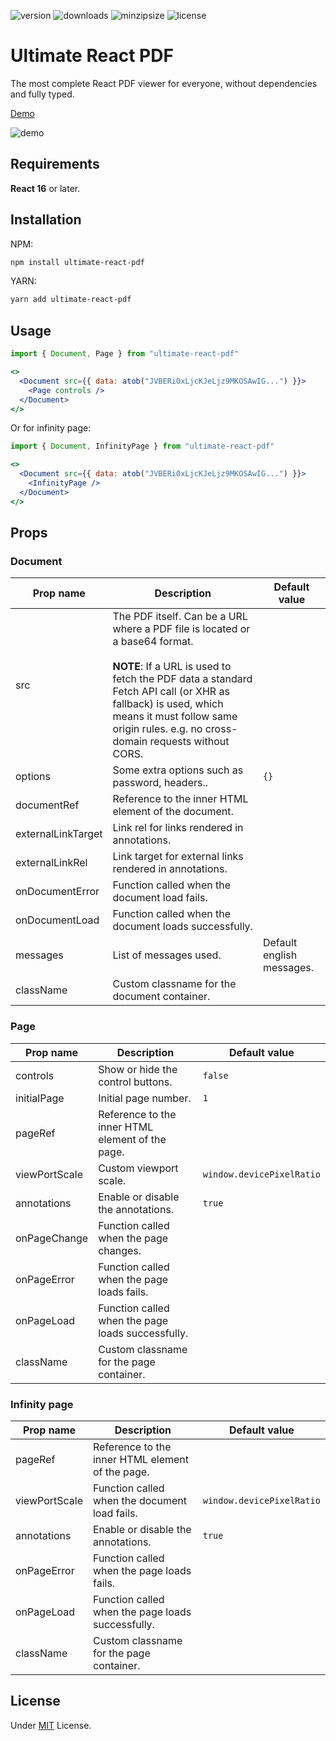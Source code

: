 ![version](https://img.shields.io/npm/v/ultimate-react-pdf/latest) ![downloads](https://img.shields.io/npm/dt/ultimate-react-pdf) ![minzipsize](https://img.shields.io/bundlephobia/minzip/ultimate-react-pdf/latest) ![license](https://img.shields.io/github/license/cecicifu/ultimate-react-pdf)

# Ultimate React PDF

The most complete React PDF viewer for everyone, without dependencies and fully typed.

<a href="https://codesandbox.io/p/sandbox/ultimate-react-pdf-g72ycj" target="_blank">Demo</a>

![demo](https://github.com/user-attachments/assets/d1b0442a-f75f-4e72-8d70-b1719ff16e42)

## Requirements

**React 16** or later.

## Installation

NPM:

```bash
npm install ultimate-react-pdf
```

YARN:

```bash
yarn add ultimate-react-pdf
```

## Usage

```jsx
import { Document, Page } from "ultimate-react-pdf"

<>
  <Document src={{ data: atob("JVBERi0xLjcKJeLjz9MKOSAwIG...") }}>
    <Page controls />
  </Document>
</>
```

Or for infinity page:

```jsx
import { Document, InfinityPage } from "ultimate-react-pdf"

<>
  <Document src={{ data: atob("JVBERi0xLjcKJeLjz9MKOSAwIG...") }}>
    <InfinityPage />
  </Document>
</>
```

## Props

### Document

| Prop name           | Description                                                                                                                   | Default value                              |
| ------------------- | ----------------------------------------------------------------------------------------------------------------------------- | ------------------------------------------ |
| src                 | The PDF itself. Can be a URL where a PDF file is located or a base64 format. </br></br>**NOTE**: If a URL is used to fetch the PDF data a standard Fetch API call (or XHR as fallback) is used, which means it must follow same origin rules. e.g. no cross-domain requests without CORS.                                                                                                                                                 |                                            |
| options             | Some extra options such as password, headers..                                                                                | `{}`                                       |
| documentRef         | Reference to the inner HTML element of the document.                                                                          |                                            |
| externalLinkTarget  | Link rel for links rendered in annotations.                                                                                   |                                            |
| externalLinkRel     | Link target for external links rendered in annotations.                                                                       |                                            |
| onDocumentError     | Function called when the document load fails.                                                                                 |                                            |
| onDocumentLoad      | Function called when the document loads successfully.                                                                         |                                            |
| messages            | List of messages used.                                                                                                        | Default english messages.                  |
| className           | Custom classname for the document container.                                                                                  |                                            |

### Page

| Prop name           | Description                                                                                                                   | Default value                              |
| ------------------- | ----------------------------------------------------------------------------------------------------------------------------- | ------------------------------------------ |
| controls            | Show or hide the control buttons.                                                                                             | `false`                                    | 
| initialPage         | Initial page number.                                                                                                          | `1`                                        |
| pageRef             | Reference to the inner HTML element of the page.                                                                              |                                            |
| viewPortScale       | Custom viewport scale.                                                                                                        | `window.devicePixelRatio`                  |
| annotations         | Enable or disable the annotations.                                                                                            | `true`                                     |
| onPageChange        | Function called when the page changes.                                                                                        |                                            |
| onPageError         | Function called when the page loads fails.                                                                                    |                                            |
| onPageLoad          | Function called when the page loads successfully.                                                                             |                                            |
| className           | Custom classname for the page container.                                                                                      |                                            |

### Infinity page

| Prop name           | Description                                                                                                                   | Default value                              |
| ------------------- | ----------------------------------------------------------------------------------------------------------------------------- | ------------------------------------------ |
| pageRef             | Reference to the inner HTML element of the page.                                                                              |                                            |
| viewPortScale       | Function called when the document load fails.                                                                                 | `window.devicePixelRatio`                  |
| annotations         | Enable or disable the annotations.                                                                                            | `true`                                     |
| onPageError         | Function called when the page loads fails.                                                                                    |                                            |
| onPageLoad          | Function called when the page loads successfully.                                                                             |                                            |
| className           | Custom classname for the page container.                                                                                      |                                            |

## License

Under [MIT](https://github.com/cecicifu/ultimate-react-pdf/blob/main/LICENSE) License.
